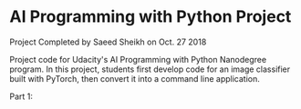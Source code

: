 # AI Programming with Python Project
Project Completed by Saeed Sheikh on Oct. 27 2018

Project code for Udacity's AI Programming with Python Nanodegree program. In this project, students first develop code for an image classifier built with PyTorch, then convert it into a command line application.

Part 1:
